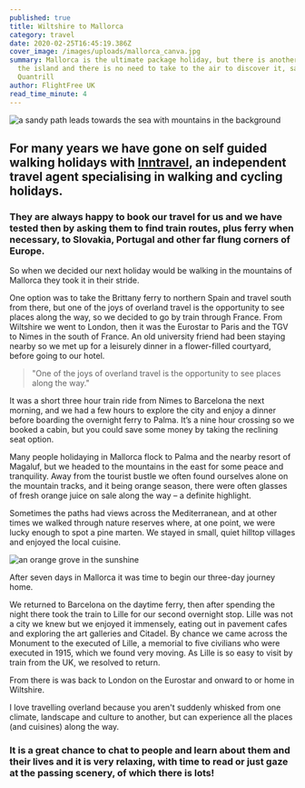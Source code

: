 ```yaml
---
published: true
title: Wiltshire to Mallorca
category: travel
date: 2020-02-25T16:45:19.386Z
cover_image: /images/uploads/mallorca_canva.jpg
summary: Mallorca is the ultimate package holiday, but there is another side to
  the island and there is no need to take to the air to discover it, says Rowena
  Quantrill
author: FlightFree UK
read_time_minute: 4
---
```

![a sandy path leads towards the sea with mountains in the background](/images/uploads/mountain-walk-mallorca_canva.jpg "Coastal walk in Mallorca")

## For many years we have gone on self guided walking holidays with [Inntravel](https://www.inntravel.co.uk), an independent travel agent specialising in walking and cycling holidays.

### They are always happy to book our travel for us and we have tested then by asking them to find train routes, plus ferry when necessary, to Slovakia, Portugal and other far flung corners of Europe. 

So when we decided our next holiday would be walking in the mountains of Mallorca they took it in their stride.

One option was to take the Brittany ferry to northern Spain and travel south from there, but one of the joys of overland travel is the opportunity to see places along the way, so we decided to go by train through France. From Wiltshire we went to London, then it was the Eurostar to Paris and the TGV to Nimes in the south of France. An old university friend had been staying nearby so we met up for a leisurely dinner in a flower-filled courtyard, before going to our hotel.

> "One of the joys of overland travel is the opportunity to see places along the way."

It was a short three hour train ride from Nimes to Barcelona the next morning, and we had a few hours to explore the city and enjoy a dinner before boarding the overnight ferry to Palma. It’s a nine hour crossing so we booked a cabin, but you could save some money by taking the reclining seat option.

Many people holidaying in Mallorca flock to Palma and the nearby resort of Magaluf, but we headed to the mountains in the east for some peace and tranquility. Away from the tourist bustle we often found ourselves alone on the mountain tracks, and it being orange season, there were often glasses of fresh orange juice on sale along the way – a definite highlight. 

Sometimes the paths had views across the Mediterranean, and at other times we walked through nature reserves where, at one point, we were lucky enough to spot a pine marten. We stayed in small, quiet hilltop villages and enjoyed the local cuisine.

![an orange grove in the sunshine](/images/uploads/orange-grove-mallorca_canva.jpg "A Mallorca orange grove")

After seven days in Mallorca it was time to begin our three-day journey home. 

We returned to Barcelona on the daytime ferry, then after spending the night there took the train to Lille for our second overnight stop. Lille was not a city we knew but we enjoyed it immensely, eating out in pavement cafes and exploring the art galleries and Citadel. By chance we came across the Monument to the executed of Lille, a memorial to five civilians who were executed in 1915, which we found very moving. As Lille is so easy to visit by train from the UK, we resolved to return.

From there is was back to London on the Eurostar and onward to or home in Wiltshire.

I love travelling overland because you aren't suddenly whisked from one climate, landscape and culture to another, but can experience all the places (and cuisines) along the way. 

### It is a great chance to chat to people and learn about them and their lives and it is very relaxing, with time to read or just gaze at the passing scenery, of which there is lots!